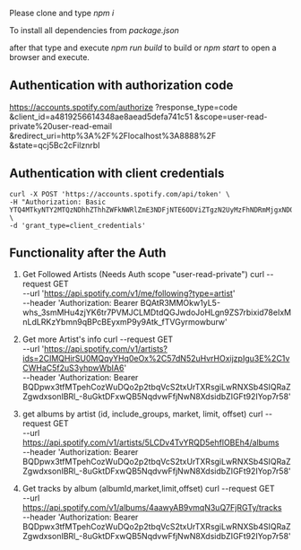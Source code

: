 Please clone and type *_npm i_*

To install all dependencies from *_package.json_*

after that type and execute *_npm run build_* to build or *_npm start_* to open a browser and execute.

## Authentication with authorization code

https://accounts.spotify.com/authorize
	?response_type=code
	&client_id=a4819256614348ae8aead5defa741c51
	&scope=user-read-private%20user-read-email
	&redirect_uri=http%3A%2F%2Flocalhost%3A8888%2F
	&state=qcj5Bc2cFilznrbI

## Authentication with client credentials

	curl -X POST 'https://accounts.spotify.com/api/token' \
	-H "Authorization: Basic YTQ4MTkyNTY2MTQzNDhhZThhZWFkNWRlZmE3NDFjNTE6ODViZTgzN2UyMzFhNDRmMjgxNDQ5MTRmYTgyOGQzYjU=" \
	-d 'grant_type=client_credentials'

## Functionality after the Auth

1. Get Followed Artists (Needs Auth scope "user-read-private")
	curl --request GET \
	--url 'https://api.spotify.com/v1/me/following?type=artist' \
	--header 'Authorization: Bearer BQAtR3MMOkw1yL5-whs_3smMHu4zjYK6tr7PVMJCLMDtdQGJwdoJoHLgn9ZS7rbixid78eIxMnLdLRKzYbmn9qBPcBEyxmP9y9Atk_fTVGyrmowburw'

2. Get more Artist's info
	curl --request GET \
  --url 'https://api.spotify.com/v1/artists?ids=2CIMQHirSU0MQqyYHq0eOx%2C57dN52uHvrHOxijzpIgu3E%2C1vCWHaC5f2uS3yhpwWbIA6' \
  --header 'Authorization: Bearer BQDpwx3tfMTpehCozWuDQo2p2tbqVcS2txUrTXRsgiLwRNXSb4SIQRaZZgwdxsonIBRl_-8uGktDFxwQB5NqdvwFfjNwN8XdsidbZIGFt92IYop7r58'

3. get albums by artist (id, include_groups, market, limit, offset)
  curl --request GET \
  --url https://api.spotify.com/v1/artists/5LCDv4TvYRQD5ehflOBEh4/albums \
  --header 'Authorization: Bearer BQDpwx3tfMTpehCozWuDQo2p2tbqVcS2txUrTXRsgiLwRNXSb4SIQRaZZgwdxsonIBRl_-8uGktDFxwQB5NqdvwFfjNwN8XdsidbZIGFt92IYop7r58'

4. Get tracks by album (albumId,market,limit,offset)
	curl --request GET \
  --url https://api.spotify.com/v1/albums/4aawyAB9vmqN3uQ7FjRGTy/tracks \
  --header 'Authorization: Bearer BQDpwx3tfMTpehCozWuDQo2p2tbqVcS2txUrTXRsgiLwRNXSb4SIQRaZZgwdxsonIBRl_-8uGktDFxwQB5NqdvwFfjNwN8XdsidbZIGFt92IYop7r58'